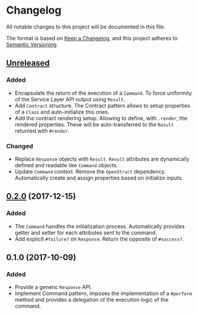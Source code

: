 # Changelog
All notable changes to this project will be documented in this file.

The format is based on [Keep a Changelog](https://keepachangelog.com/en/1.0.0/),
and this project adheres to [Semantic Versioning](https://semver.org/spec/v2.0.0.html).

## [Unreleased]

### Added

* Encapsulate the return of the execution of a `Command`. To force uniformity of
the Service Layer API output using `Result`.
* Add `Contract` structure. The Contract pattern allows to setup properties of a
`Class` and auto-initialize this ones.
* Add the contract rendering setup. Allowing to define, with `.render`, the
rendered properties. These will be auto-transferred to the `Result` returned
with `#render`.

### Changed

* Replace `Response` objects with `Result`. `Result` attributes are dynamically
defined and readable like `Command` objects.
* Update `Command` context. Remove the `OpenStruct` dependency. Automatically
create and assign properties based on initialize inputs.

## [0.2.0] (2017-12-15)

### Added

* The `Command` handles the initialization process. Automatically provides
getter and setter for each attributes sent to the command.
* Add explicit `#failure?` on `Response`. Return the opposite of `#success?`.

## 0.1.0 (2017-10-09)

### Added

* Provide a generic `Response` API.
* Implement Command pattern, imposes the implementation of a `#perform` method
and provides a delegation of the execution logic of the command.

[Unreleased]: https://github.com/gemologist/service_layer/compare/v0.2.0...master
[0.2.0]: https://github.com/gemologist/service_layer/compare/v0.1.0...v0.2.0
